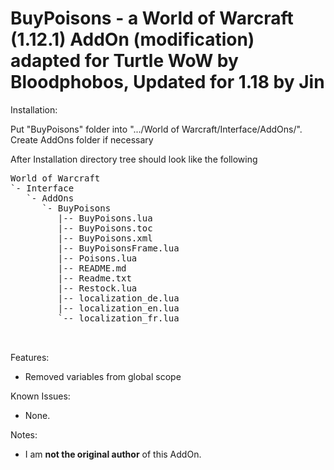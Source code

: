 BuyPoisons - a World of Warcraft (1.12.1) AddOn (modification) adapted for Turtle WoW by Bloodphobos, Updated for 1.18 by Jin
====================================

Installation:

Put "BuyPoisons" folder into ".../World of Warcraft/Interface/AddOns/".
Create AddOns folder if necessary

After Installation directory tree should look like the following

<pre>
World of Warcraft
`- Interface
   `- AddOns
      `- BuyPoisons
         |-- BuyPoisons.lua
         |-- BuyPoisons.toc
         |-- BuyPoisons.xml
         |-- BuyPoisonsFrame.lua
         |-- Poisons.lua
         |-- README.md
         |-- Readme.txt
         |-- Restock.lua
         |-- localization_de.lua
         |-- localization_en.lua
         `-- localization_fr.lua


</pre>

Features:
- Removed variables from global scope

Known Issues:
- None.

Notes:
- I am **not the original author** of this AddOn.
